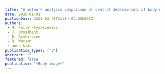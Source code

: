 ```yaml
---
title: "A network analysis comparison of central determinants of body dissatisfaction among pregnant and non-pregnant women"
date: 2020-01-01
publishDate: 2021-02-25T21:54:52.358395Z
authors: 
 - M. Fuller-Tyszkiewicz
 - J. Broadbent
 - B. Richardson
 - B. Watson
 - anna-klas
publication_types: ["2"]
abstract: ""
featured: false
publication: "*Body image*"
---
```


